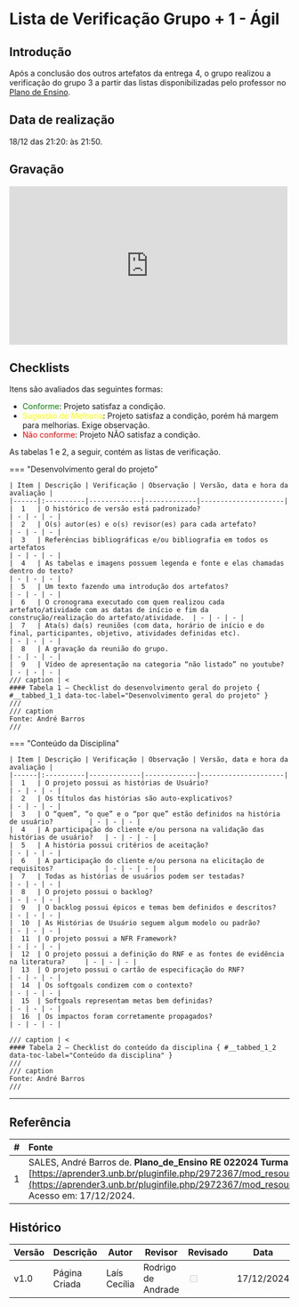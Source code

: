 # Lista de Verificação Grupo + 1 - Ágil

## Introdução

Após a conclusão dos outros artefatos da entrega 4, o grupo realizou a verificação do grupo 3 a partir das listas disponibilizadas pelo professor no [Plano de Ensino](https://aprender3.unb.br/pluginfile.php/2972367/mod_resource/content/52/Plano_de_Ensino%20RE%20022024%20Turma%2002%20v1.pdf).

## Data de realização

18/12 das 21:20: às 21:50.

## Gravação

<iframe width="500" height="285" src="https://www.youtube.com/embed/_onOqKnHJ1w" title="[2024-2] Requisitos - Grupo 2 - Inspeção do Trabalho Grupo 3 - Modelagem Ágil" frameborder="0" allow="accelerometer; autoplay; clipboard-write; encrypted-media; gyroscope; picture-in-picture; web-share" referrerpolicy="strict-origin-when-cross-origin" allowfullscreen></iframe>

## Checklists

Itens são avaliados das seguintes formas:

* <span style="color:green">Conforme</span>: Projeto satisfaz a condição.
* <span style="color:yellow">Sugestão de Melhoria</span>: Projeto satisfaz a condição, porém há margem para melhorias. Exige observação.
* <span style="color:red">Não conforme</span>: Projeto NÃO satisfaz a condição.
  

As tabelas 1 e 2, a seguir, contém as listas de verificação.

=== "Desenvolvimento geral do projeto"

    | Item | Descrição | Verificação | Observação | Versão, data e hora da avaliação |
    |------|:----------|-------------|-------------|---------------------|
    |  1   | O histórico de versão está padronizado?                                                                                                        | - | - | - |
    |  2   | O(s) autor(es) e o(s) revisor(es) para cada artefato?                                                                                          | - | - | - |
    |  3   | Referências bibliográficas e/ou bibliografia em todos os artefatos                                                                             | - | - | - |
    |  4   | As tabelas e imagens possuem legenda e fonte e elas chamadas dentro do texto?                                                                  | - | - | - |
    |  5   | Um texto fazendo uma introdução dos artefatos?                                                                                                 | - | - | - |
    |  6   | O cronograma executado com quem realizou cada artefato/atividade com as datas de início e fim da construção/realização do artefato/atividade.  | - | - | - |
    |  7   | Ata(s) da(s) reuniões (com data, horário de início e do final, participantes, objetivo, atividades definidas etc).                             | - | - | - |
    |  8   | A gravação da reunião do grupo.                                                                                                                | - | - | - |
    |  9   | Vídeo de apresentação na categoria “não listado” no youtube?                                                                                   | - | - | - |
    /// caption | <
    #### Tabela 1 — Checklist do desenvolvimento geral do projeto { #__tabbed_1_1 data-toc-label="Desenvolvimento geral do projeto" }
    ///
    /// caption
    Fonte: André Barros
    ///

=== "Conteúdo da Disciplina"

    | Item | Descrição | Verificação | Observação | Versão, data e hora da avaliação |
    |------|:----------|-------------|-------------|---------------------|
    |  1   | O projeto possui as histórias de Usuário?                                       | - | - | - |
    |  2   | Os títulos das histórias são auto-explicativos?                                 | - | - | - |
    |  3   | O “quem”, “o que” e o “por que” estão definidos na história de usuário?         | - | - | - |
    |  4   | A participação do cliente e/ou persona na validação das histórias de usuário?   | - | - | - |
    |  5   | A história possui critérios de aceitação?                                       | - | - | - |
    |  6   | A participação do cliente e/ou persona na elicitação de requisitos?             | - | - | - |
    |  7   | Todas as histórias de usuários podem ser testadas?                              | - | - | - |
    |  8   | O projeto possui o backlog?                                                     | - | - | - |
    |  9   | O backlog possui épicos e temas bem definidos e descritos?                      | - | - | - |
    |  10  | As Histórias de Usuário seguem algum modelo ou padrão?                          | - | - | - |
    |  11  | O projeto possui a NFR Framework?                                               | - | - | - |
    |  12  | O projeto possui a definição do RNF e as fontes de evidência na literatura?     | - | - | - |
    |  13  | O projeto possui o cartão de especificação do RNF?                              | - | - | - |
    |  14  | Os softgoals condizem com o contexto?                                           | - | - | - |
    |  15  | Softgoals representam metas bem definidas?                                      | - | - | - |
    |  16  | Os impactos foram corretamente propagados?                                      | - | - | - |
    
    /// caption | <
    #### Tabela 2 — Checklist do conteúdo da disciplina { #__tabbed_1_2 data-toc-label="Conteúdo da disciplina" }
    ///
    /// caption
    Fonte: André Barros
    ///

---

## Referência

| # | Fonte|
|---|:------|
| 1 | SALES, André Barros de. **Plano_de_Ensino RE 022024 Turma 02 v1**. UnB Gama (FCTE). Disponível em: [https://aprender3.unb.br/pluginfile.php/2972367/mod_resource/content/52/Plano_de_Ensino%20RE%20022024%20Turma%2002%20v1.pdf](https://aprender3.unb.br/pluginfile.php/2972367/mod_resource/content/52/Plano_de_Ensino%20RE%20022024%20Turma%2002%20v1.pdf). Acesso em: 17/12/2024. |

## Histórico

| Versão | Descrição                  | Autor                           | Revisor                  |                 Revisado          | Data       |
|--------|----------------------------|---------------------------------|--------------------------|-----------------------------------|------------|
| v1.0   | Página Criada              | Laís Cecília |  Rodrigo de Andrade                        | <input type="checkbox" onclick="return false;" disabled/> | 17/12/2024 |